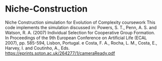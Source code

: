 # Niche-Construction
Niche Construction simulation for Evolution of Complexity coursework
This code implements the simulation discussed in:
Powers, S. T., Penn, A. S. and Watson, R. A. (2007)
Individual Selection for Cooperative Group Formation. 
In Proceedings of the 9th European Conference on Artificial Life (ECAL 2007), pp. 585-594, Lisbon, Portugal. e Costa, F. A., Rocha, L. M., Costa, E., Harvey, I. and Coutinho, A., Eds.
https://eprints.soton.ac.uk/264277/1/cameraReady.pdf

